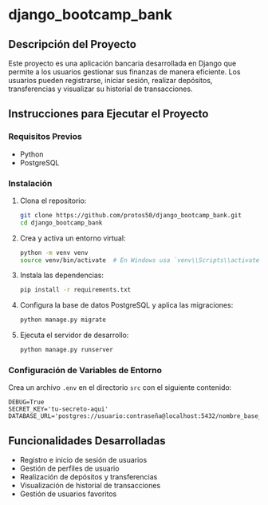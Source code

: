 # django_bootcamp_bank

## Descripción del Proyecto
Este proyecto es una aplicación bancaria desarrollada en Django que permite a los usuarios gestionar sus finanzas de manera eficiente. Los usuarios pueden registrarse, iniciar sesión, realizar depósitos, transferencias y visualizar su historial de transacciones.

## Instrucciones para Ejecutar el Proyecto

### Requisitos Previos
- Python
- PostgreSQL

### Instalación
1. Clona el repositorio:
   ```bash
   git clone https://github.com/protos50/django_bootcamp_bank.git
   cd django_bootcamp_bank
   ```

2. Crea y activa un entorno virtual:
   ```bash
   python -m venv venv
   source venv/bin/activate  # En Windows usa `venv\\Scripts\\activate`
   ```

3. Instala las dependencias:
   ```bash
   pip install -r requirements.txt
   ```

4. Configura la base de datos PostgreSQL y aplica las migraciones:
   ```bash
   python manage.py migrate
   ```

5. Ejecuta el servidor de desarrollo:
   ```bash
   python manage.py runserver
   ```

### Configuración de Variables de Entorno
Crea un archivo `.env` en el directorio `src` con el siguiente contenido:
```
DEBUG=True
SECRET_KEY='tu-secreto-aqui'
DATABASE_URL='postgres://usuario:contraseña@localhost:5432/nombre_base_datos'
```

## Funcionalidades Desarrolladas
- Registro e inicio de sesión de usuarios
- Gestión de perfiles de usuario
- Realización de depósitos y transferencias
- Visualización de historial de transacciones
- Gestión de usuarios favoritos
